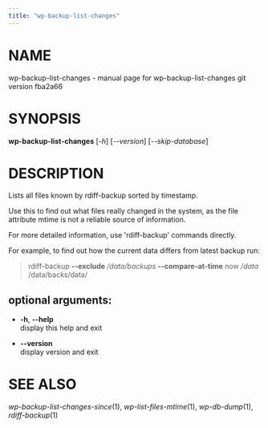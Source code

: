 ```yaml
---
title: "wp-backup-list-changes"
---
```



# NAME

wp-backup-list-changes - manual page for wp-backup-list-changes git
version fba2a66

# SYNOPSIS

**wp-backup-list-changes** \[*-h*\] \[*--version*\]
\[*--skip-database*\]

# DESCRIPTION

Lists all files known by rdiff-backup sorted by timestamp.

Use this to find out what files really changed in the system, as the
file attribute mtime is not a reliable source of information.

For more detailed information, use 'rdiff-backup' commands directly.

For example, to find out how the current data differs from latest backup
run:

> rdiff-backup **--exclude** */data/backups* **--compare-at-time** now
> */data* /data/backs/data/

## optional arguments:

  - **-h**, **--help**  
    display this help and exit

  - **--version**  
    display version and exit

# SEE ALSO

*wp-backup-list-changes-since*(1), *wp-list-files-mtime*(1),
*wp-db-dump*(1), *rdiff-backup*(1)
